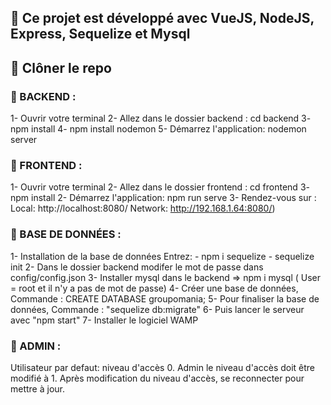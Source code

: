 ## 🔧 Ce projet est développé avec VueJS, NodeJS, Express, Sequelize et Mysql

## 🔨 Clôner le repo

### 🚩 BACKEND :

1- Ouvrir votre terminal
2- Allez dans le dossier backend : cd backend
3- npm install
4- npm install nodemon
5- Démarrez l'application: nodemon server

### 🚩 FRONTEND :

1- Ouvrir votre terminal
2- Allez dans le dossier frontend : cd frontend
3- npm install
2- Démarrez l'application: npm run serve
3- Rendez-vous sur :
Local: http://localhost:8080/
Network: http://192.168.1.64:8080/)

### 💾 BASE DE DONNÉES :

1- Installation de la base de données Entrez: - npm i sequelize - sequelize init
2- Dans le dossier backend modifer le mot de passe dans config/config.json
3- Installer mysql dans le backend => npm i mysql ( User = root et il n'y a pas de mot de passe)
4- Créer une base de données, Commande : CREATE DATABASE groupomania;
5- Pour finaliser la base de données, Commande : "sequelize db:migrate"
6- Puis lancer le serveur avec "npm start"
7- Installer le logiciel WAMP

### 👷 ADMIN :

Utilisateur par defaut: niveau d'accès 0.
Admin le niveau d'accès doit être modifié à 1.
Après modification du niveau d'accès, se reconnecter pour mettre à jour.
